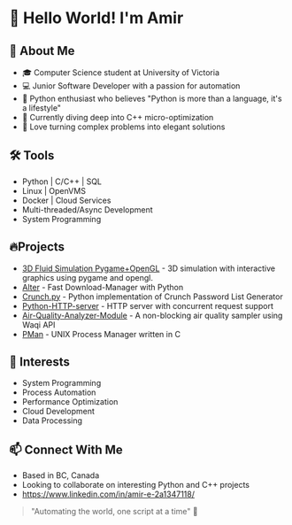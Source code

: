 # 👋 Hello World! I'm Amir

## 🚀 About Me
- 🎓 Computer Science student at University of Victoria
- 💻 Junior Software Developer with a passion for automation
- 🐍 Python enthusiast who believes "Python is more than a language, it's a lifestyle"
- 🔧 Currently diving deep into C++ micro-optimization
- 🌟 Love turning complex problems into elegant solutions

## 🛠️ Tools
- Python | C/C++ | SQL
- Linux | OpenVMS
- Docker | Cloud Services
- Multi-threaded/Async Development
- System Programming

## 🔥Projects
- [3D Fluid Simulation Pygame+OpenGL](https://github.com/amirrezaes/3D-Fluid-Simulation-Pygame) - 3D simulation with interactive graphics using pygame and opengl.
- [Alter](https://github.com/amirrezaes/Alter) - Fast Download-Manager with Python
- [Crunch.py](https://github.com/amirrezaes/Crunch.py) - Python implementation of Crunch Password List Generator
- [Python-HTTP-server](https://github.com/amirrezaes/Python-HTTP-server) - HTTP server with concurrent request support
- [Air-Quality-Analyzer-Module](https://github.com/amirrezaes/AirQuality) - A non-blocking air quality sampler using Waqi API
- [PMan](https://github.com/amirrezaes/PMan) - UNIX Process Manager written in C

## 🌟 Interests
- System Programming
- Process Automation
- Performance Optimization
- Cloud Development
- Data Processing

## 📫 Connect With Me
- Based in BC, Canada
- Looking to collaborate on interesting Python and C++ projects
- https://www.linkedin.com/in/amir-e-2a1347118/

> "Automating the world, one script at a time" 🤖
